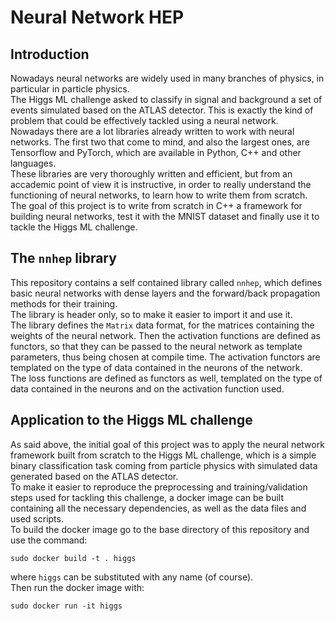 # Neural Network HEP

## Introduction
Nowadays neural networks are widely used in many branches of physics, in particular in particle 
physics.  
The Higgs ML challenge asked to classify in signal and background a set of events simulated
based on the ATLAS detector. This is exactly the kind of problem that could be effectively
tackled using a neural network.  
Nowadays there are a lot libraries already written to work with neural networks. The first two
that come to mind, and also the largest ones, are Tensorflow and PyTorch, which are available
in Python, C++ and other languages.  
These libraries are very thoroughly written and efficient, but from an accademic point of view
it is instructive, in order to really understand the functioning of neural networks, to learn
how to write them from scratch.  
The goal of this project is to write from scratch in C++ a framework for building neural
networks, test it with the MNIST dataset and finally use it to tackle the Higgs ML challenge.

## The `nnhep` library
This repository contains a self contained library called `nnhep`, which defines basic neural
networks with dense layers and the forward/back propagation methods for their training.  
The library is header only, so to make it easier to import it and use it.  
The library defines the `Matrix` data format, for the matrices containing the weights of the
neural network. Then the activation functions are defined as functors, so that they can be
passed to the neural network as template parameters, thus being chosen at compile time. The
activation functors are templated on the type of data contained in the neurons of the network.  
The loss functions are defined as functors as well, templated on the type of data contained in
the neurons and on the activation function used.

## Application to the Higgs ML challenge
As said above, the initial goal of this project was to apply the neural network framework built
from scratch to the Higgs ML challenge, which is a simple binary classification task coming
from particle physics with simulated data generated based on the ATLAS detector.  
To make it easier to reproduce the preprocessing and training/validation steps used for
tackling this challenge, a docker image can be built containing all the necessary dependencies,
as well as the data files and used scripts.  
To build the docker image go to the base directory of this repository and use the command:
```
sudo docker build -t . higgs
```
where `higgs` can be substituted with any name (of course).  
Then run the docker image with:
```
sudo docker run -it higgs
```

